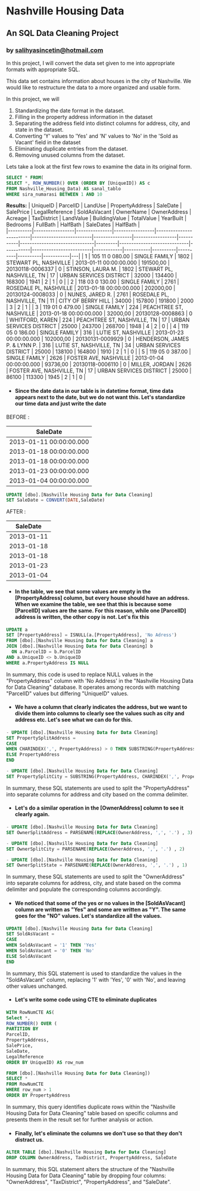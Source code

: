 # Nashville Housing Data
## An SQL Data Cleaning Project
### by salihyasincetin@hotmail.com

In this project, I will convert the data set given to me into appropriate formats with appropriate SQL.

This data set contains information about houses in the city of Nashville. We would like to restructure the data to a more organized and usable form.

In this project, we will

1. Standardizing the date format in the dataset.
2. Filling in the property address information in the dataset
3. Separating the address field into distinct columns for address, city, and state in the dataset.
4. Converting 'Y' values to 'Yes' and 'N' values to 'No' in the 'Sold as Vacant' field in the dataset
5. Eliminating duplicate entries from the dataset.
6. Removing unused columns from the dataset.

Lets take a look at the first few rows to examine the data in its original form.

````sql
SELECT * FROM(
SELECT *, ROW_NUMBER() OVER (ORDER BY [UniqueID]) AS c
FROM Nashville_Housing_Data) AS sanal_tablo
WHERE sira_numarasi BETWEEN 1 AND 10
````
**Results:**
| UniqueID | ParcelID        | LandUse       | PropertyAddress | SaleDate                | SalePrice               | LegalReference | SoldAsVacant     | OwnerName | OwnerAddress                  | Acreage | TaxDistrict                 | LandValue | BuildingValue           | TotalValue | YearBuilt | Bedrooms | FullBath | HalfBath | SaleDates | HalfBath  |   
|----------|-----------------|---------------|-----------------|-------------------------|-------------------------|----------------|------------------|-----------|-------------------------------|---------|-----------------------------|-----------|-------------------------|------------|-----------|----------|----------|----------|-----------|---|
| 1        | 105 11 0 080.00 | SINGLE FAMILY | 1802            | STEWART PL, NASHVILLE   | 2013-01-11 00:00:00.000 | 191500,00      | 20130118-0006337 | 0         | STINSON, LAURA M.             | 1802    | STEWART PL, NASHVILLE, TN   | 17        | URBAN SERVICES DISTRICT | 32000      | 134400    | 168300   | 1941     | 2        | 1         | 0 | 
| 2        | 118 03 0 130.00 | SINGLE FAMILY | 2761            | ROSEDALE PL, NASHVILLE  | 2013-01-18 00:00:00.000 | 202000,00      | 20130124-0008033 | 0         | NUNES, JARED R.               | 2761    | ROSEDALE PL, NASHVILLE, TN  | 11        | CITY OF BERRY HILL      | 34000      | 157800    | 191800   | 2000     | 3        | 2         | 1 | 
| 3        | 119 01 0 479.00 | SINGLE FAMILY | 224             | PEACHTREE ST, NASHVILLE | 2013-01-18 00:00:00.000 | 32000,00       | 20130128-0008863 | 0         | WHITFORD, KAREN               | 224     | PEACHTREE ST, NASHVILLE, TN | 17        | URBAN SERVICES DISTRICT | 25000      | 243700    | 268700   | 1948     | 4        | 2         | 0 | 
| 4        | 119 05 0 186.00 | SINGLE FAMILY | 316             | LUTIE ST, NASHVILLE     | 2013-01-23 00:00:00.000 | 102000,00      | 20130131-0009929 | 0         | HENDERSON, JAMES P. & LYNN P. | 316     | LUTIE ST, NASHVILLE, TN     | 34        | URBAN SERVICES DISTRICT | 25000      | 138100    | 164800   | 1910     | 2        | 1         | 0 | 
| 5        | 119 05 0 387.00 | SINGLE FAMILY | 2626            | FOSTER AVE, NASHVILLE   | 2013-01-04 00:00:00.000 | 93736,00       | 20130118-0006110 | 0         | MILLER, JORDAN                | 2626    | FOSTER AVE, NASHVILLE, TN   | 17        | URBAN SERVICES DISTRICT | 25000      | 86100     | 113300   | 1945     | 2        | 1         | 0 | 
 

- #### Since the date data in our table is in datetime format, time data appears next to the date, but we do not want this. Let's standardize our time data and just write the date

BEFORE : 

| SaleDate   |
|-------------------------|
| 2013-01-11 00:00:00.000 |
| 2013-01-18 00:00:00.000 |
| 2013-01-18 00:00:00.000 |
| 2013-01-23 00:00:00.000 |
| 2013-01-04 00:00:00.000 |   

````sql
UPDATE [dbo].[Nashville Housing Data for Data Cleaning]
SET SaleDate = CONVERT(DATE,SaleDate)
````

AFTER :

| SaleDate   |
|------------|
| 2013-01-11 |
| 2013-01-18 |
| 2013-01-18 |
| 2013-01-23 |
| 2013-01-04 |

- #### In the table, we see that some values are empty in the [PropertyAddress] column, but every house should have an address. When we examine the table, we see that this is because some [ParcelID] values are the same. For this reason, while one [ParcelID] address is written, the other copy is not. Let's fix this

````sql
UPDATE a
SET [PropertyAddress] = ISNULL(a.[PropertyAddress], 'No Adress')
FROM [dbo].[Nashville Housing Data for Data Cleaning] a
JOIN [dbo].[Nashville Housing Data for Data Cleaning] b
  ON a.ParcelID = b.ParcelID
AND a.UniqueID <> b.UniqueID
WHERE a.PropertyAddress IS NULL
````
In summary, this code is used to replace NULL values in the "PropertyAddress" column with 'No Address' in the "Nashville Housing Data for Data Cleaning" database. It operates among records with matching "ParcelID" values but differing "UniqueID" values.  

- #### We have a column that clearly indicates the address, but we want to divide them into columns to clearly see the values such as city and address etc. Let's see what we can do for this.

````sql
- UPDATE [dbo].[Nashville Housing Data for Data Cleaning]
SET PropertySplitAddress = 
CASE
WHEN CHARINDEX(',', PropertyAddress) > 0 THEN SUBSTRING(PropertyAddress, 1, CHARINDEX(',', PropertyAddress) - 1 )
ELSE PropertyAddress
END

- UPDATE [dbo].[Nashville Housing Data for Data Cleaning]
SET PropertySplitCity = SUBSTRING(PropertyAddress, CHARINDEX(',', PropertyAddress) + 1 , LEN(PropertyAddress))
````
In summary, these SQL statements are used to split the "PropertyAddress" into separate columns for address and city based on the comma delimiter.

- #### Let's do a similar operation in the [OwnerAddress] column to see it clearly again.

````sql
- UPDATE [dbo].[Nashville Housing Data for Data Cleaning]
SET OwnerSplitAddress = PARSENAME(REPLACE(OwnerAddress, ',', '.') , 3)

- UPDATE [dbo].[Nashville Housing Data for Data Cleaning]
SET OwnerSplitCity = PARSENAME(REPLACE(OwnerAddress, ',', '.') , 2)

- UPDATE [dbo].[Nashville Housing Data for Data Cleaning]
SET OwnerSplitState = PARSENAME(REPLACE(OwnerAddress, ',', '.') , 1)
````
In summary, these SQL statements are used to split the "OwnerAddress" into separate columns for address, city, and state based on the comma delimiter and populate the corresponding columns accordingly.

- #### We noticed that some of the yes or no values in the [SoldAsVacant] column are written as "Yes" and some are written as "Y". The same goes for the "NO" values. Let's standardize all the values.

````sql
UPDATE [dbo].[Nashville Housing Data for Data Cleaning]
SET SoldAsVacant = 
CASE 
WHEN SoldAsVacant = '1' THEN 'Yes'
WHEN SoldAsVacant = '0' THEN 'No'
ELSE SoldAsVacant
END
````
In summary, this SQL statement is used to standardize the values in the "SoldAsVacant" column, replacing '1' with 'Yes', '0' with 'No', and leaving other values unchanged.

- #### Let's write some code using CTE to eliminate duplicates

````sql
WITH RowNumCTE AS(
Select *,
ROW_NUMBER() OVER (
PARTITION BY 
ParcelID,
PropertyAddress,
SalePrice,
SaleDate,
LegalReference
ORDER BY UniqueID) AS row_num

FROM [dbo].[Nashville Housing Data for Data Cleaning])
SELECT *
FROM RowNumCTE
WHERE row_num > 1
ORDER BY PropertyAddress
````
In summary, this query identifies duplicate rows within the "Nashville Housing Data for Data Cleaning" table based on specific columns and presents them in the result set for further analysis or action.

- #### Finally, let's eliminate the columns we don't use so that they don't distract us.

````sql
ALTER TABLE [dbo].[Nashville Housing Data for Data Cleaning]
DROP COLUMN OwnerAddress, TaxDistrict, PropertyAddress, SaleDate
````
In summary, this SQL statement alters the structure of the "Nashville Housing Data for Data Cleaning" table by dropping four columns: "OwnerAddress", "TaxDistrict", "PropertyAddress", and "SaleDate".




  


